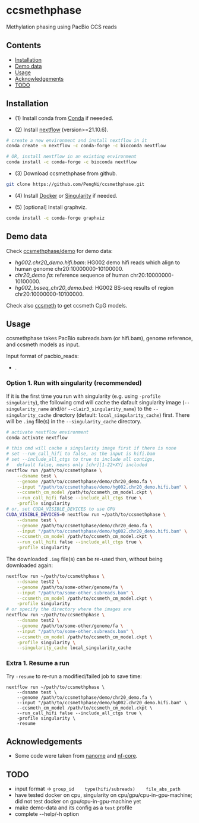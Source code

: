 # ccsmethphase

Methylation phasing using PacBio CCS reads


## Contents
* [Installation](#Installation)
* [Demo data](#Demo-data)
* [Usage](#Usage)
* [Acknowledgements](#Acknowledgements)
* [TODO](#TODO)


## Installation

  - (1) Install conda from [Conda](https://docs.conda.io/projects/conda/en/latest/user-guide/install/linux.html) if neeeded.


  - (2) Install [nextflow](https://www.nextflow.io/) (version>=21.10.6).

```sh
# create a new environment and install nextflow in it
conda create -n nextflow -c conda-forge -c bioconda nextflow

# OR, install nextflow in an existing environment
conda install -c conda-forge -c bioconda nextflow
```

  - (3) Download ccsmethphase from github.

```sh
git clone https://github.com/PengNi/ccsmethphase.git
```

  - (4) Install [Docker](https://docs.docker.com/engine/install/) or [Singularity](https://docs.sylabs.io/guides/3.0/user-guide/) if needed.

  - (5) [optional] Install graphviz.

```sh
conda install -c conda-forge graphviz
```


## Demo data
Check [ccsmethphase/demo](/demo) for demo data:
  - _hg002.chr20_demo.hifi.bam_: HG002 demo hifi reads which align to human genome chr20:10000000-10100000.
  - _chr20_demo.fa_: reference sequence of human chr20:10000000-10100000.
  - _hg002_bsseq_chr20_demo.bed_: HG002 BS-seq results of region chr20:10000000-10100000.

Check also [ccsmeth](https://github.com/PengNi/ccsmeth) to get ccsmeth CpG models. 


## Usage
ccsmethphase takes PacBio subreads.bam (or hifi.bam), genome reference, and ccsmeth models as input.

Input format of pacbio_reads:
  - .

### Option 1. Run with singularity (recommended)

If it is the first time you run with singularity (e.g. using `-profile singularity`), the following cmd will cache the dafault singularity image (`--singularity_name` and/or `--clair3_singularity_name`) to the `--singularity_cache` directory (default: `local_singularity_cache`) first. There will be `.img` file(s) in the `--singularity_cache` directory.

```sh
# activate nextflow environment
conda activate nextflow

# this cmd will cache a singularity image first if there is none
# set --run_call_hifi to false, as the input is hifi.bam
# set --include_all_ctgs to true to include all contigs,
#   default false, means only [chr][1-22+XY] included
nextflow run /path/to/ccsmethphase \
    --dsname test \
    --genome /path/to/ccsmethphase/demo/chr20_demo.fa \
    --input "/path/to/ccsmethphase/demo/hg002.chr20_demo.hifi.bam" \
    --ccsmeth_cm_model /path/to/ccsmeth_cm_model.ckpt \
    --run_call_hifi false --include_all_ctgs true \
    -profile singularity
# or, set CUDA_VISIBLE_DEVICES to use GPU
CUDA_VISIBLE_DEVICES=0 nextflow run ~/path/to/ccsmethphase \
    --dsname test \
    --genome /path/to/ccsmethphase/demo/chr20_demo.fa \
    --input "/path/to/ccsmethphase/demo/hg002.chr20_demo.hifi.bam" \
    --ccsmeth_cm_model /path/to/ccsmeth_cm_model.ckpt \
    --run_call_hifi false --include_all_ctgs true \
    -profile singularity
```

The downloaded `.img` file(s) can be re-used then, without being downloaded again:

```sh
nextflow run ~/path/to/ccsmethphase \
    --dsname test2 \
    --genome /path/to/some-other/genome/fa \
    --input "/path/to/some-other.subreads.bam" \
    --ccsmeth_cm_model /path/to/ccsmeth_cm_model.ckpt \
    -profile singularity
# or specify the directory where the images are
nextflow run ~/path/to/ccsmethphase \
    --dsname test2 \
    --genome /path/to/some-other/genome/fa \
    --input "/path/to/some-other.subreads.bam" \
    --ccsmeth_cm_model /path/to/ccsmeth_cm_model.ckpt \
    -profile singularity \
    --singularity_cache local_singularity_cache
```

### Extra 1. Resume a run
Try `-resume` to re-run a modified/failed job to save time:

```shell
nextflow run ~/path/to/ccsmethphase \
    --dsname test \
    --genome /path/to/ccsmethphase/demo/chr20_demo.fa \
    --input "/path/to/ccsmethphase/demo/hg002.chr20_demo.hifi.bam" \
    --ccsmeth_cm_model /path/to/ccsmeth_cm_model.ckpt \
    --run_call_hifi false --include_all_ctgs true \
    -profile singularity \
    -resume
```


## Acknowledgements
  - Some code were taken from [nanome](https://github.com/TheJacksonLaboratory/nanome) and [nf-core](https://github.com/nf-core).


## TODO
  - input format -> `group_id    type(hifi/subreads)    file_abs_path`
  - have tested docker on cpu, singularity on cpu/gpu/cpu-in-gpu-machine; did not test docker on gpu/cpu-in-gpu-machine yet
  - make demo-data and its config as a `test` profile
  - complete --help/-h option
